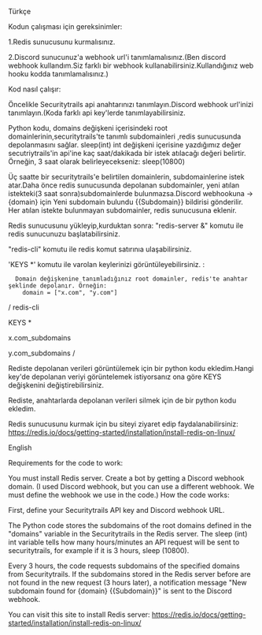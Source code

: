 Türkçe

Kodun çalışması için gereksinimler:

1.Redis sunucusunu kurmalısınız.

2.Discord sunucunuz'a webhook url'i tanımlamalısınız.(Ben discord webhook kullandım.Siz farklı bir webhook kullanabilirsiniz.Kullandığınız web hooku kodda tanımlamalısınız.)

Kod nasıl çalışır:

Öncelikle Securitytrails api anahtarınızı tanımlayın.Discord webhook url'inizi tanımlayın.(Koda farklı api key'lerde tanımlayabilirsiniz.

Python kodu, domains değişkeni içerisindeki root domainlerinin,securitytrails'te tanımlı subdomainleri ,redis sunucusunda depolanmasını sağlar.
sleep(int) int değişkeni içerisine yazdığımız değer secutriytrails'in api'ine kaç saat/dakikada bir istek atılacağı değeri belirtir.
Örneğin, 3 saat olarak belirleyecekseniz: sleep(10800)

Üç saatte bir securitytrails'e belirtilen domainlerin, subdomainlerine istek atar.Daha önce redis sunucusunda depolanan subdomainler, yeni atılan istekteki(3 saat sonra)subdomainlerde bulunmazsa.Discord webhookuna -> {domain} için Yeni subdomain bulundu {{Subdomain}} bildirisi gönderilir.
Her atılan istekte bulunmayan subdomainler, redis sunucusuna eklenir.

Redis sunucusunu yükleyip,kurduktan sonra:
  "redis-server &" komutu ile redis sunucunuzu başlatabilirsiniz.

  "redis-cli" komutu ile redis komut satırınıa ulaşabilirsiniz.

  'KEYS *' komutu ile varolan keylerinizi görüntüleyebilirsiniz. :

      Domain değişkenine tanımladığınız root domainler, redis'te anahtar şeklinde depolanır. Örneğin:
        domain = ["x.com", "y.com"]
       
/
redis-cli

KEYS *

x.com_subdomains

y.com_subdomains
/

Rediste depolanan verileri görüntülemek için bir python kodu ekledim.Hangi key'de depolanan veriyi görüntelemek istiyorsanız ona göre KEYS değişkenini değiştirebilirsiniz.

Rediste, anahtarlarda depolanan verileri silmek için de bir python kodu ekledim.
  

Redis sunucusunu kurmak için bu siteyi ziyaret edip faydalanabilirsiniz: https://redis.io/docs/getting-started/installation/install-redis-on-linux/


English


Requirements for the code to work:

You must install Redis server.
Create a bot by getting a Discord webhook domain. (I used Discord webhook, but you can use a different webhook. We must define the webhook we use in the code.)
How the code works:

First, define your Securitytrails API key and Discord webhook URL.

The Python code stores the subdomains of the root domains defined in the "domains" variable in the Securitytrails in the Redis server.
The sleep (int) int variable tells how many hours/minutes an API request will be sent to securitytrails, for example if it is 3 hours, sleep (10800).

Every 3 hours, the code requests subdomains of the specified domains from Securitytrails. If the subdomains stored in the Redis server before are not found in the new request (3 hours later), a notification message "New subdomain found for {domain} {{Subdomain}}" is sent to the Discord webhook.

You can visit this site to install Redis server: https://redis.io/docs/getting-started/installation/install-redis-on-linux/
